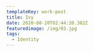 ```yaml
---
templateKey: work-post
title: Ivy
date: 2020-08-20T02:44:20.382Z
featuredimage: /img/03.jpg
tags:
  - Identity
---
```


